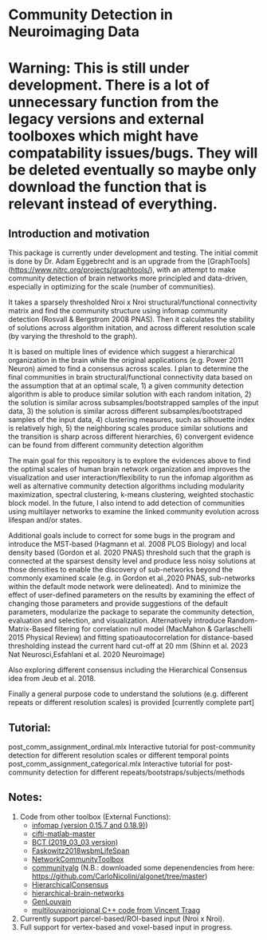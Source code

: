 # Community Detection in Neuroimaging Data

# Warning: This is still under development. There is a lot of unnecessary function from the legacy versions and external toolboxes which might have compatability issues/bugs. They will be deleted eventually so maybe only download the function that is relevant instead of everything.

## Introduction and motivation
This package is currently under development and testing. The initial commit is done by Dr. Adam Eggebrecht and is an upgrade from the [GraphTools] (https://www.nitrc.org/projects/graphtools/), with an attempt to make community detection of brain networks more principled and data-driven, especially in optimizing for the scale (number of communities).

It takes a sparsely thresholded Nroi x Nroi structural/functional connectivity matrix and find the community structure using infomap community detection (Rosvall & Bergstrom 2008 PNAS).
Then it calculates the stability of solutions across algorithm initation, and across different resolution scale (by varying the threshold to the graph). 

It is based on multiple lines of evidence which suggest a hierarchical organization in the brain while the original applications (e.g. Power 2011 Neuron) aimed to find a consensus across scales. I plan to determine the final communities in brain structural/functional connectivity data based on the assumption that at an optimal scale, 1) a given community detection algorithm is able to produce similar solution with each random initation, 2) the solution is similar across subsamples/bootstrapped samples of the input data, 3) the solution is similar across different subsamples/bootstraped samples of the input data, 4) clustering measures, such as silhouette index is relatively high, 5) the neighboring scales produce similar solutions and the transition is sharp across different hierarchies, 6) convergent evidence can be found from different community detection algorithm

The main goal for this repository is to explore the evidences above to find the optimal scales of human brain network organization and improves the visualization and user interaction/flexibility to run the infomap algorithm as well as alternative community detection algorithms including modularity maximization, spectral clustering, k-means clustering, weighted stochastic block model. In the future, I also intend to add detection of communities using multilayer networks to examine the linked community evolution across lifespan and/or states.

Additional goals include to correct for some bugs in the program and introduce the MST-based (Hagmann et al. 2008 PLOS Biology) and local density based (Gordon et al. 2020 PNAS) threshold such that the graph is connected at the sparsest density level and produce less noisy solutions at those densities to enable the discovery of sub-networks beyond the commonly examined scale (e.g. in Gordon et al.,2020 PNAS, sub-networks within the default mode network were delineated). And to minimize the effect of user-defined parameters on the results by examining the effect of changing those parameters and provide suggestions of the default parameters, modularize the package to separate the community detection, evaluation and selection, and visualization.
Alternatively introduce Random-Matrix-Based filtering for correlation null model (MacMahon & Garlaschelli 2015 Physical Review) and fitting spatioautocorrelation for distance-based thresholding instead the current hard cut-off at 20 mm (Shinn et al. 2023 Nat Neurosci,Esfahlani et al. 2020 Neuroimage)

Also exploring different consensus including the Hierarchical Consensus idea from Jeub et al. 2018.

Finally a general purpose code to understand the solutions (e.g. different repeats or different resolution scales) is provided [currently complete part]

## Tutorial:
post_comm_assignment_ordinal.mlx Interactive tutorial for post-community detection for different resolution scales or different temporal points
post_comm_assignment_categorical.mlx Interactive tutorial for post-community detection for different repeats/bootstraps/subjects/methods

## Notes:
1. Code from other toolbox (External Functions):
   - [infomap (version 0.15.7 and 0.18.9)](https://www.mapequation.org/)) 
   - [cifti-matlab-master](https://github.com/Washington-University/cifti-matlab)
   - [BCT (2019_03_03 version)](https://sites.google.com/site/bctnet/) 
   - [Faskowitz2018wsbmLifeSpan](https://github.com/faskowit/Faskowitz2018wsbmLifeSpan/tree/master)
   - [NetworkCommunityToolbox](http://commdetect.weebly.com/)
   - [communityalg](https://github.com/CarloNicolini/communityalg/tree/master) (N.B.: downloaded some depenendencies from here: https://github.com/CarloNicolini/algonet/tree/master)
   - [HierarchicalConsensus](https://github.com/LJeub/HierarchicalConsensus)
   - [hierarchical-brain-networks](https://github.com/emergelab/hierarchical-brain-networks) 
   - [GenLouvain](https://github.com/GenLouvain/GenLouvain)
   - [multilouvain](https://github.com/CarloNicolini/multilouvain)[origional C++ code from Vincent Traag](https://github.com/vtraag/louvain-igraph) 
2. Currently support parcel-based/ROI-based input (Nroi x Nroi).
3. Full support for vertex-based and voxel-based input in progress.